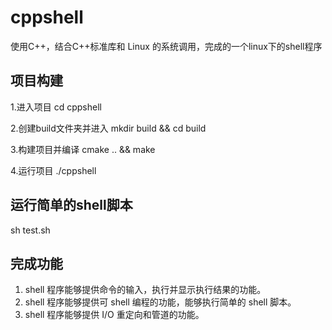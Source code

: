 # cppshell
使用C++，结合C++标准库和 Linux 的系统调用，完成的一个linux下的shell程序

## 项目构建

1.进入项目
cd cppshell

2.创建build文件夹并进入
mkdir build && cd build

3.构建项目并编译
cmake .. && make

4.运行项目
./cppshell

## 运行简单的shell脚本
sh test.sh


## 完成功能
1. shell 程序能够提供命令的输入，执行并显示执行结果的功能。
2. shell 程序能够提供可 shell 编程的功能，能够执行简单的 shell 脚本。
3. shell 程序能够提供 I/O 重定向和管道的功能。